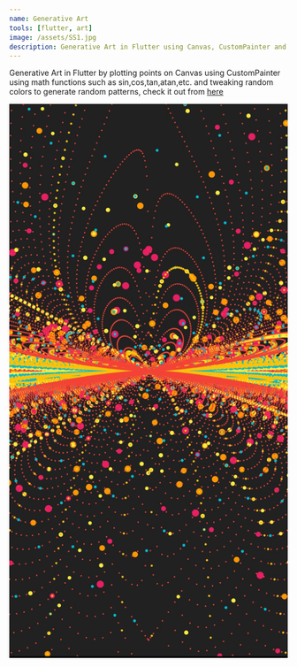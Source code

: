 ```yaml
---
name: Generative Art
tools: [flutter, art]
image: /assets/SS1.jpg
description: Generative Art in Flutter using Canvas, CustomPainter and Maths
---
```


Generative Art in Flutter by plotting points on Canvas using CustomPainter using math functions such as sin,cos,tan,atan,etc. and tweaking random colors to generate random patterns, check it out from [here](https://github.com/sunchit17/Flutter-Generative-Art)

![](/assets/images/gen_art.jpg)
